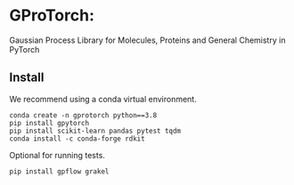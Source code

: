 # GProTorch: 
Gaussian Process Library for Molecules, Proteins and General Chemistry in PyTorch

## Install

We recommend using a conda virtual environment.

```
conda create -n gprotorch python==3.8
pip install gpytorch
pip install scikit-learn pandas pytest tqdm
conda install -c conda-forge rdkit
```

Optional for running tests.

```
pip install gpflow grakel
```

